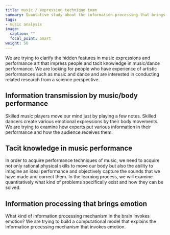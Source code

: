 ```yaml
---
title: music / expression technique team
summary: Quantative study about the information processing that brings emotion
tags:
- music analysis
image:
  caption: ""
  focal_point: Smart
weight: 50
---
```


We are trying to clarify the hidden features in music expressions and performance art that impress people and tacit knowledge in music/dance performance. We are looking for people who have experience of artistic performances such as music and dance and are interested in conducting related research from a science perspective.

## Information transmission by music/body performance

Skilled music players move our mind just by playing a few notes. Skilled dancers create various emotional expressions by their body movements. We are trying to examine how experts put various information in their performance and how the audience receives them.

## Tacit knowledge in music performance

In order to acquire performance techniques of music, we need to acquire not only rational physical skills to move our body but also the ability to imagine an ideal performance and objectively capture the sounds that we have made and correct them.
In the learning process, we will examine quantitatively what kind of problems specifically exist and how they can be solved.


## Information processing that brings emotion

What kind of information processing mechanism in the brain invokes emotion?
We are trying to build a computational model that explains the information processing mechanism that invokes emotion.

